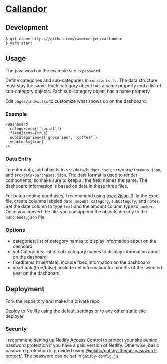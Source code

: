 # [Callandor](https://callandor.netlify.app)

## Development

```
$ git clone https://github.com/cameron-yee/callandor
$ yarn start
```

## Usage

The password on the example site is `password`.

Define categories and sub-categories in `constants.ts`. The data structure
must stay the same. Each category object has a name property and a list of
sub-category objects. Each sub-category object has a name property.

Edit `pages/index.tsx` to customize what shows up on the dashboard.

### Example

```
<Dashboard
  categories={['social']}
  fixedItems={true}
  subCategories={['groceries', 'coffee']}
  yearLook={true}
/>
```

### Data Entry

To enter data, add objects to `src/data/budget.json`, `src/data/incomes.json`,
and `src/data/purchases.json`. The data format is used to render components, so
make sure to keep all the field names the same. The dashboard information is
based on data in these three files.

For batch adding purchases, I recommend using [excel2json-3](https://pypi.org/project/excel2json-3/).
In the Excel file, create columns labeled `date`, `amount`, `category`,
`subCategory`, and `notes`. Set the date column to type `text` and the amount
column type to `number`. Once you convert the file, you can append the objects
directly to the `purchases.json` file.

### Options

- categories: list of category names to display information about on the dashoard
- subCategories: list of sub-category names to display information about on the dashoard
- fixedItems (true/false): include fixed information on the dashboard
- yearLook (true/false): include net information for months of the selected year on the dashboard


## Deployment

Fork the repository and make it a private repo.

Deploy to [Netlify](https://www.netlify.com/) using the default settings or to
any other static site deployer.

### Security

I recommend setting up Netlify Access Control to protect your site behind
password protection if you have a paid version of Netlify. Otherwise,
basic password protection is provided using [@mkitio/gatsby-theme-password-protect/](https://www.gatsbyjs.com/plugins/@mkitio/gatsby-theme-password-protect/).
The password can be set in `gatsby-config.js`.

